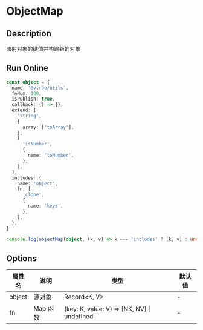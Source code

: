 # ObjectMap

## Description
映射对象的键值并构建新的对象

## Run Online

<RunCode :dependency="`
function notNullish<T>(value: T | null | undefined): value is NonNullable<T> {
  return value != null
}
function objectMap<K extends string, V, NK = K, NV = V>(object: Record<K, V>, fn: (key: K, value: V) => [NK, NV] | undefined): Record<K, V> {
  return Object.fromEntries(
    Object.entries(object)
      .map(([k, v]) => fn(k as K, v as V))
      .filter(notNullish),
  )
}`">

```ts
const object = {
  name: '@vtrbo/utils',
  fnNum: 100,
  isPublish: true,
  callback: () => {},
  extend: [
    'string',
    {
      array: ['toArray'],
    },
    [
      'isNumber',
      {
        name: 'toNumber',
      },
    ],
  ],
  includes: {
    name: 'object',
    fn: [
      'clone',
      {
        name: 'keys',
      },
    ],
  },
}

console.log(objectMap(object, (k, v) => k === 'includes' ? [k, v] : undefined))
```

</RunCode>

## Options

<div class="utils-table">

| 属性名 | 说明 | 类型 | 默认值 |
| --- | --- | --- | --- |
| object | 源对象 | Record<K, V> | - |
| fn | Map 函数 | (key: K, value: V) => [NK, NV] \| undefined | - |

</div>